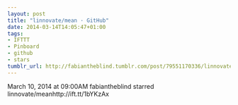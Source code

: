 ```yaml
---
layout: post
title: "linnovate/mean · GitHub"
date: 2014-03-14T14:05:47+01:00
tags:
- IFTTT
- Pinboard
- github
- stars
tumblr_url: http://fabiantheblind.tumblr.com/post/79551170336/linnovate-mean-github
---
```

March 10, 2014 at 09:00AM
fabiantheblind starred linnovate/meanhttp://ift.tt/1bYKzAx
